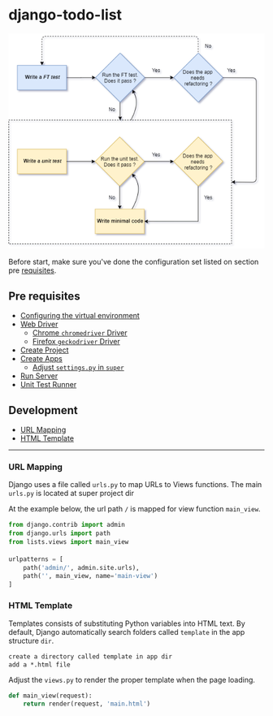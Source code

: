 # django-todo-list

![tdd-diagram](.images/img-1.png)

Before start, make sure you've done the configuration set listed on section pre [requisites](#pre-requisites). 

## Pre requisites 

* [Configuring the virtual environment](.doc/prerequisites.md#configuring-the-virtual-environment)
* [Web Driver](.doc/prerequisites.md#web-driver)
  * [Chrome `chromedriver` Driver](.doc/prerequisites.md#chromedriver-chrome)
  * [Firefox `geckodriver` Driver](.doc/prerequisites.md#geckodriver-firefox)
* [Create Project](.doc/prerequisites.md#create-project)
* [Create Apps](.doc/prerequisites.md#create-apps)
  * [Adjust `settings.py` in `super`](#.doc/prerequisites.md#adjust-settingspy-in-super)
* [Run Server](.doc/prerequisites.md#run-server)
* [Unit Test Runner](.doc/prerequisites.md#unit-test-runner)

## Development
* [URL Mapping](#url-mapping)
* [HTML Template](#html-template)
---

### URL Mapping

Django uses a file called `urls.py` to map URLs to Views functions. The main `urls.py` is located at super project dir

At the example below, the url path `/` is mapped for view function `main_view`.

```python
from django.contrib import admin
from django.urls import path
from lists.views import main_view

urlpatterns = [
    path('admin/', admin.site.urls),
    path('', main_view, name='main-view')
]
```

### HTML Template

Templates consists of substituting Python variables into HTML text. By default, Django automatically search folders 
called `template` in the app structure `dir`.

```text
create a directory called template in app dir
add a *.html file 
``` 

Adjust the `views.py` to render the proper template when the page loading. 

```python
def main_view(request):
    return render(request, 'main.html')

```
